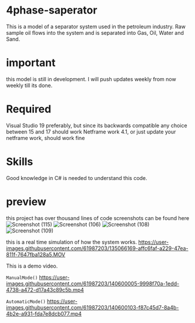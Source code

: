 # 4phase-saperator
This is a model of a separator system used in the petroleum industry. Raw sample oil flows into the system and is separated into Gas, Oil, Water and Sand.

# important
this model is still in development. I will push updates weekly from now weekly till its done.

# Required
Visual Studio 19 preferably, but since its backwards compatible any choice between 15 and 17 should work
Netframe work 4.1, or just update your netframe work, should work fine

# Skills
Good knowledge in C# is needed to understand this code. 

# preview
this project has over thousand lines of code
screenshots can be found here
![Screenshot (115)](https://user-images.githubusercontent.com/61987203/122172372-36718380-ce70-11eb-8b39-4ad5cec9de03.png)
![Screenshot (106)](https://user-images.githubusercontent.com/61987203/122172394-383b4700-ce70-11eb-9db0-2260e2e02c42.png)
![Screenshot (108)](https://user-images.githubusercontent.com/61987203/122172404-396c7400-ce70-11eb-81c4-c581b56b3a64.png)
![Screenshot (109)](https://user-images.githubusercontent.com/61987203/122172409-3a9da100-ce70-11eb-9b1b-3ff251a97ff6.png)

this is a real time simulation of how the system works.
https://user-images.githubusercontent.com/61987203/135066169-affc6faf-a229-47ea-811f-7647fba128a5.MOV

This is a demo video.

`ManualMode()`
https://user-images.githubusercontent.com/61987203/140600005-9998f70a-1edd-4738-a472-d17a43c89c5b.mp4

`AutomaticMode()`
https://user-images.githubusercontent.com/61987203/140600103-f87c45d7-8a4b-4b2e-a931-fda7e8dcb077.mp4

